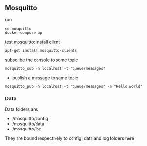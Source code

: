 
## Mosquitto
run
```
cd mosquitto
docker-compose up
```

test mosquitto:
install client
```
apt-get install mosquitto-clients
```

subscribe the console to some topic 
```
mosquitto_sub -h localhost -t "queue/messages"
```

- publish a message to same topic
```
mosquitto_pub -h localhost -t "queue/messages" -m "Hello world"
```

### Data
Data folders are:
- /mosquitto/config
- /mosquitto/data
- /mosquitto/log

They are bound respectively to config, data and log folders here

